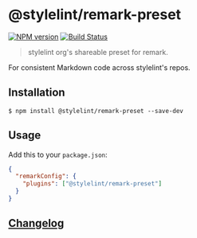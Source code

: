 # @stylelint/remark-preset

[![NPM version](https://img.shields.io/npm/v/@stylelint/remark-preset.svg)](https://www.npmjs.org/package/@stylelint/remark-preset) [![Build Status](https://github.com/stylelint/remark-preset/workflows/CI/badge.svg)](https://github.com/stylelint/remark-preset/actions)

> stylelint org's shareable preset for remark.

For consistent Markdown code across stylelint's repos.

## Installation

```console
$ npm install @stylelint/remark-preset --save-dev
```

## Usage

Add this to your `package.json`:

```json
{
  "remarkConfig": {
    "plugins": ["@stylelint/remark-preset"]
  }
}
```

## [Changelog](CHANGELOG.md)
